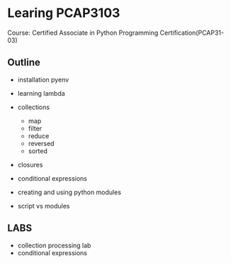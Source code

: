 # Learing PCAP3103

Course: Certified Associate in Python Programming Certification(PCAP31-03)

## Outline

- installation pyenv

- learning lambda

- collections
  - map
  - filter
  - reduce
  - reversed
  - sorted

- closures
- conditional expressions
- creating and using python modules
- script vs modules

## LABS

- collection processing lab
- conditional expressions
